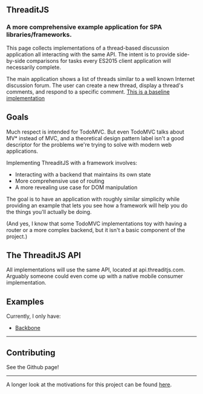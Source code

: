## ThreaditJS

### A more comprehensive example application for SPA libraries/frameworks.  

This page collects implementations of a thread-based discussion application all interacting with the same API.  The intent is to provide side-by-side comparisons for tasks every ES2015 client application will necessarily complete.  

The main application shows a list of threads similar to a well known Internet discussion forum.  The user can create a new thread, display a thread's comments, and respond to a specific comment.  [This is a baseline implementation](http://backbone.threaditjs.com)

## Goals

Much respect is intended for TodoMVC.  But even TodoMVC talks about MV* instead of MVC, and a theoretical design pattern label isn't a good descriptor for the problems we're trying to solve with modern web applications.  

Implementing ThreaditJS with a framework involves: 

* Interacting with a backend that maintains its own state
* More comprehensive use of routing
* A more revealing use case for DOM manipulation

The goal is to have an application with roughly similar simplicity while providing an example that lets you see how a framework will help you do the things you'll actually be doing.  

(And yes, I know that some TodoMVC implementations toy with having a router or a more complex backend, but it isn't a basic component of the project.)  

## The ThreaditJS API

All implementations will use the same API, located at api.threaditjs.com.  Arguably someone could even come up with a native mobile consumer implementation.  

## Examples

Currently, I only have:

* [Backbone](http://backbone.threaditjs.com)

---

## Contributing

See the Github page!

---

A longer look at the motivations for this project can be found [here](https://koglerjs.com/).  
